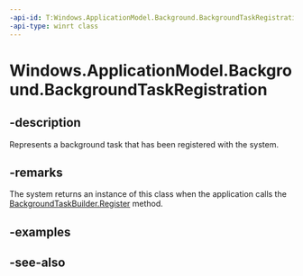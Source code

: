 ```yaml
---
-api-id: T:Windows.ApplicationModel.Background.BackgroundTaskRegistration
-api-type: winrt class
---
```


<!-- Class syntax.
public class BackgroundTaskRegistration : Windows.ApplicationModel.Background.IBackgroundTaskRegistration, Windows.ApplicationModel.Background.IBackgroundTaskRegistration2, Windows.ApplicationModel.Background.IBackgroundTaskRegistration3
-->

# Windows.ApplicationModel.Background.BackgroundTaskRegistration

## -description
Represents a background task that has been registered with the system.

## -remarks

The system returns an instance of this class when the application calls the [BackgroundTaskBuilder.Register](backgroundtaskbuilder_register_292201929.md) method.

## -examples

## -see-also
